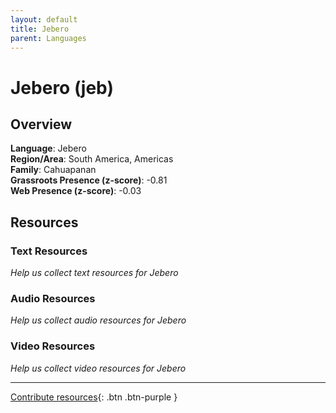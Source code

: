 ```yaml
---
layout: default
title: Jebero
parent: Languages
---
```


# Jebero (jeb)

## Overview

**Language**: Jebero  
**Region/Area**: South America, Americas  
**Family**: Cahuapanan  
**Grassroots Presence (z-score)**: -0.81  
**Web Presence (z-score)**: -0.03  

## Resources

### Text Resources
*Help us collect text resources for Jebero*

### Audio Resources
*Help us collect audio resources for Jebero*

### Video Resources
*Help us collect video resources for Jebero*

---

[Contribute resources](https://forms.office.com/e/1SfLJx3u1r){: .btn .btn-purple }
